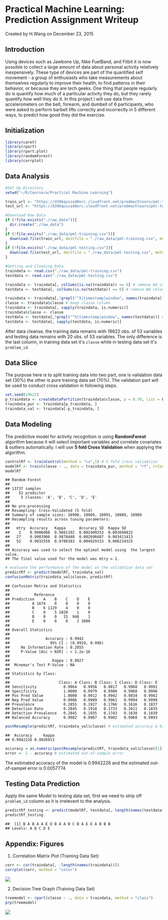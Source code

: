 # Practical Machine Learning: Prediction Assignment Writeup
Created by H.Wang on December 23, 2015

## Introduction
Using devices such as Jawbone Up, Nike FuelBand, and Fitbit it is now possible to collect a large amount of data about personal activity relatively inexpensively. These type of devices are part of the quantified self movement - a group of enthusiasts who take measurements about themselves regularly to improve their health, to find patterns in their behavior, or because they are tech geeks. One thing that people regularly do is quantify how much of a particular activity they do, but they rarely quantify how well they do it. In this project I will use data from accelerometers on the belt, forearm, and dumbell of 6 participants, who were asked to perform barbell lifts correctly and incorrectly in 5 different ways, to predict how good they did the exercise. 

## Initialization 

```r
library(caret)
library(rpart)
library(rpart.plot)
library(randomForest)
library(corrplot)
```

## Data Analysis 

```r
#Set Up Directory
setwd("~/R/Coursera/Practical Machine Learning")

train_url <- "https://d396qusza40orc.cloudfront.net/predmachlearn/pml-training.csv"
test_url <- "https://d396qusza40orc.cloudfront.net/predmachlearn/pml-testing.csv"

#Download Raw Data
if (!file.exists("./raw_data")){
  dir.create("./raw_data")
}
if (!file.exists("./raw_data/pml-training.csv")){
  download.file(train_url, destfile = "./raw_data/pml-training.csv", method = "libcurl")
}
if (!file.exists("./raw_data/pml-testing.csv")){
  download.file(test_url, destfile = "./raw_data/pml-testing.csv", method = "libcurl")
}

#Getting and Cleaning Data
traindata <- read.csv("./raw_data/pml-training.csv")
testdata <- read.csv("./raw_data/pml-testing.csv")

traindata <- traindata[, colSums(is.na(traindata)) == 0] # remove NA columns
testdata <- testdata[, colSums(is.na(testdata)) == 0] # remove NA columns

traindata <- traindata[,!grepl("^X|timestamp|window", names(traindata))] # remove unnecessary columns
classe <- traindata$classe # keep classe column 
traindata <- traindata[, sapply(traindata, is.numeric)]
traindata$classe <- classe
testdata <- testdata[,!grepl("^X|timestamp|window", names(testdata))] # remove unnecessary columns
testdata <- testdata[, sapply(testdata, is.numeric)]
```
After data cleanse, the training data remains with 19622 obs. of 53 variables and testing data remains with 20 obs. of 53 variables. The only difference is the last column, in training data set it's `classe` while in testing data set it's `problem_id`.

## Data Slice
The purpose here is to split training data into two part, one is validation data set (30%) the other is pure training data set (70%). The validation part will be used to conduct cross validation in following steps.

```r
set.seed(19622)
p_traindata <- createDataPartition(traindata$classe, p = 0.70, list = F) #partitioned based on classe types 
traindata_pur <- traindata[p_traindata, ] 
traindata_val <- traindata[-p_traindata, ]
```

## Data Modeling
The predictive model for activity recognition is using **RandomForest** algorithm because it will select important variables and correlate covariates & outliers automatically. I will use **5 fold Cross Validation** when applying the algorithm. 

```r
controlRf <- trainControl(method = "cv",5) # 5 fold cross validation 
modelRf <- train(classe ~ ., data = traindata_pur, method = "rf", trControl = controlRf, ntree = 250) 
modelRf
```

```
## Random Forest 
## 
## 13737 samples
##    52 predictor
##     5 classes: 'A', 'B', 'C', 'D', 'E' 
## 
## No pre-processing
## Resampling: Cross-Validated (5 fold) 
## Summary of sample sizes: 10990, 10989, 10991, 10989, 10989 
## Resampling results across tuning parameters:
## 
##   mtry  Accuracy   Kappa      Accuracy SD  Kappa SD   
##    2    0.9906088  0.9881192  0.002409253  0.003048832
##   27    0.9903906  0.9878448  0.002696687  0.003411413
##   52    0.9832559  0.9788183  0.004929153  0.006234325
## 
## Accuracy was used to select the optimal model using  the largest value.
## The final value used for the model was mtry = 2.
```

```r
# evaluate the performance of the model on the validation data set
predictRf <- predict(modelRf, traindata_val)
confusionMatrix(traindata_val$classe, predictRf)
```

```
## Confusion Matrix and Statistics
## 
##           Reference
## Prediction    A    B    C    D    E
##          A 1674    0    0    0    0
##          B    6 1129    4    0    0
##          C    0    5 1020    1    0
##          D    0    0   15  948    1
##          E    0    0    0    2 1080
## 
## Overall Statistics
##                                          
##                Accuracy : 0.9942         
##                  95% CI : (0.9919, 0.996)
##     No Information Rate : 0.2855         
##     P-Value [Acc > NIR] : < 2.2e-16      
##                                          
##                   Kappa : 0.9927         
##  Mcnemar's Test P-Value : NA             
## 
## Statistics by Class:
## 
##                      Class: A Class: B Class: C Class: D Class: E
## Sensitivity            0.9964   0.9956   0.9817   0.9968   0.9991
## Specificity            1.0000   0.9979   0.9988   0.9968   0.9996
## Pos Pred Value         1.0000   0.9912   0.9942   0.9834   0.9982
## Neg Pred Value         0.9986   0.9989   0.9961   0.9994   0.9998
## Prevalence             0.2855   0.1927   0.1766   0.1616   0.1837
## Detection Rate         0.2845   0.1918   0.1733   0.1611   0.1835
## Detection Prevalence   0.2845   0.1935   0.1743   0.1638   0.1839
## Balanced Accuracy      0.9982   0.9967   0.9902   0.9968   0.9993
```

```r
postResample(predictRf, traindata_val$classe) # estimated accuracy & kappa of the model,should be same as estimated accuracy in confusion matrix
```

```
##  Accuracy     Kappa 
## 0.9942226 0.9926913
```

```r
accuracy = as.numeric(postResample(predictRf, traindata_val$classe)[1]) # estimated accuracy
error <- 1 - accuracy # estimated out-of-sample error
```
The estimated accuracy of the model is 0.9942226 and the estimated out-of-sampel error is 0.0057774

## Testing Data Prediction
Apply the same Model to testing data set, first we need to strip off `problem_id` column as it is irrelevant to the analysis. 

```r
predictRf_testing <- predict(modelRf, testdata[,-length(names(testdata))])
predictRf_testing
```

```
##  [1] B A B A A E D B A A B C B A E E A B B B
## Levels: A B C D E
```


## Appendix: Figures
1. Correlation Matrix Plot (Training Data Set)

```r
corr <- cor(traindata[, -length(names(traindata))])
corrplot(corr, method = "color")
```

![](PAW_PML_files/figure-html/unnamed-chunk-6-1.png) 

2. Decision Tree Graph (Training Data Set)

```r
treemodel <- rpart(classe ~ ., data = traindata, method = "class")
prp(treemodel)
```

![](PAW_PML_files/figure-html/unnamed-chunk-7-1.png) 
